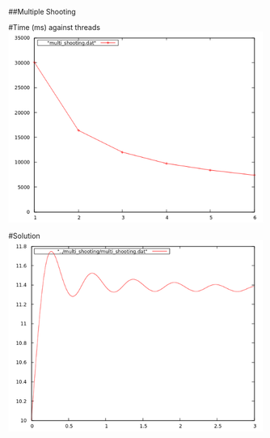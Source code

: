 ##Multiple Shooting

#Time (ms) against threads
![time](../plots/multi_shooting.png)

#Solution
![solution](../plots/multi_shooting_func.png)

